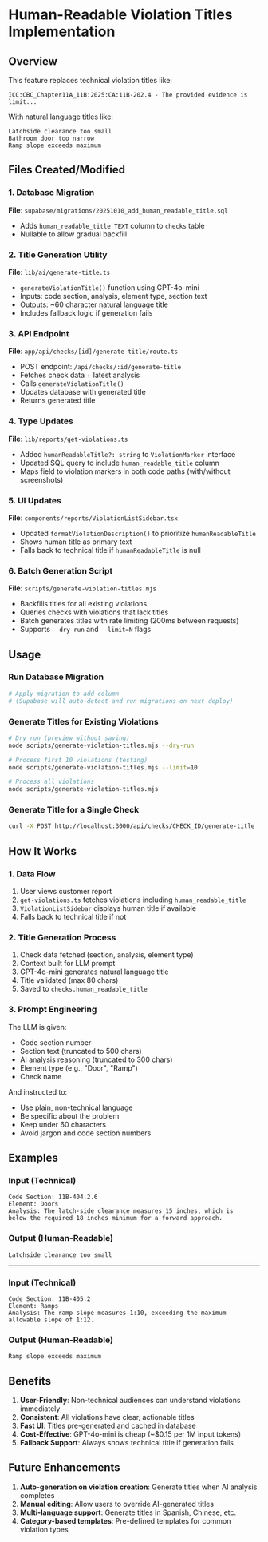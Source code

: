 # Human-Readable Violation Titles Implementation

## Overview

This feature replaces technical violation titles like:
```
ICC:CBC_Chapter11A_11B:2025:CA:11B-202.4 - The provided evidence is limit...
```

With natural language titles like:
```
Latchside clearance too small
Bathroom door too narrow
Ramp slope exceeds maximum
```

## Files Created/Modified

### 1. Database Migration
**File**: `supabase/migrations/20251010_add_human_readable_title.sql`
- Adds `human_readable_title TEXT` column to `checks` table
- Nullable to allow gradual backfill

### 2. Title Generation Utility
**File**: `lib/ai/generate-title.ts`
- `generateViolationTitle()` function using GPT-4o-mini
- Inputs: code section, analysis, element type, section text
- Outputs: ~60 character natural language title
- Includes fallback logic if generation fails

### 3. API Endpoint
**File**: `app/api/checks/[id]/generate-title/route.ts`
- POST endpoint: `/api/checks/:id/generate-title`
- Fetches check data + latest analysis
- Calls `generateViolationTitle()`
- Updates database with generated title
- Returns generated title

### 4. Type Updates
**File**: `lib/reports/get-violations.ts`
- Added `humanReadableTitle?: string` to `ViolationMarker` interface
- Updated SQL query to include `human_readable_title` column
- Maps field to violation markers in both code paths (with/without screenshots)

### 5. UI Updates
**File**: `components/reports/ViolationListSidebar.tsx`
- Updated `formatViolationDescription()` to prioritize `humanReadableTitle`
- Shows human title as primary text
- Falls back to technical title if `humanReadableTitle` is null

### 6. Batch Generation Script
**File**: `scripts/generate-violation-titles.mjs`
- Backfills titles for all existing violations
- Queries checks with violations that lack titles
- Batch generates titles with rate limiting (200ms between requests)
- Supports `--dry-run` and `--limit=N` flags

## Usage

### Run Database Migration

```bash
# Apply migration to add column
# (Supabase will auto-detect and run migrations on next deploy)
```

### Generate Titles for Existing Violations

```bash
# Dry run (preview without saving)
node scripts/generate-violation-titles.mjs --dry-run

# Process first 10 violations (testing)
node scripts/generate-violation-titles.mjs --limit=10

# Process all violations
node scripts/generate-violation-titles.mjs
```

### Generate Title for a Single Check

```bash
curl -X POST http://localhost:3000/api/checks/CHECK_ID/generate-title
```

## How It Works

### 1. Data Flow
1. User views customer report
2. `get-violations.ts` fetches violations including `human_readable_title`
3. `ViolationListSidebar` displays human title if available
4. Falls back to technical title if not

### 2. Title Generation Process
1. Check data fetched (section, analysis, element type)
2. Context built for LLM prompt
3. GPT-4o-mini generates natural language title
4. Title validated (max 80 chars)
5. Saved to `checks.human_readable_title`

### 3. Prompt Engineering
The LLM is given:
- Code section number
- Section text (truncated to 500 chars)
- AI analysis reasoning (truncated to 300 chars)
- Element type (e.g., "Door", "Ramp")
- Check name

And instructed to:
- Use plain, non-technical language
- Be specific about the problem
- Keep under 60 characters
- Avoid jargon and code section numbers

## Examples

### Input (Technical)
```
Code Section: 11B-404.2.6
Element: Doors
Analysis: The latch-side clearance measures 15 inches, which is
below the required 18 inches minimum for a forward approach.
```

### Output (Human-Readable)
```
Latchside clearance too small
```

---

### Input (Technical)
```
Code Section: 11B-405.2
Element: Ramps
Analysis: The ramp slope measures 1:10, exceeding the maximum
allowable slope of 1:12.
```

### Output (Human-Readable)
```
Ramp slope exceeds maximum
```

## Benefits

1. **User-Friendly**: Non-technical audiences can understand violations immediately
2. **Consistent**: All violations have clear, actionable titles
3. **Fast UI**: Titles pre-generated and cached in database
4. **Cost-Effective**: GPT-4o-mini is cheap (~$0.15 per 1M input tokens)
5. **Fallback Support**: Always shows technical title if generation fails

## Future Enhancements

1. **Auto-generation on violation creation**: Generate titles when AI analysis completes
2. **Manual editing**: Allow users to override AI-generated titles
3. **Multi-language support**: Generate titles in Spanish, Chinese, etc.
4. **Category-based templates**: Pre-defined templates for common violation types
